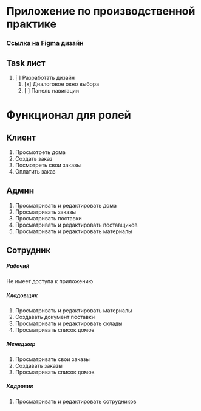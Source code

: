 Приложение по производственной практике
=====================
### [Ссылка на Figma дизайн](https://www.figma.com/file/PyTJx6TueDF8T5ys2i3Gsu/Строительная-компания?node-id=0%3A1&t=NQNMBSHlppQanr13-0)
Task лист
------------------
1. [ ] Разработать дизайн
   1. [x] Диалоговое окно выбора
   2. [ ] Панель навигации

Функционал для ролей
==========================
Клиент
--------------------------
1. Просмотреть дома
2. Создать заказ
3. Посмотреть свои заказы
4. Оплатить заказ

Админ
-----------------
1. Просматривать и редактировать дома
2. Просматривать заказы
3. Просматривать поставки
4. Просматривать и редактировать поставщиков
5. Просматривать и редактировать материалы

Сотрудник
-------------------
##### Рабочий
Не имеет доступа к приложению
##### Кладовщик
1. Просматривать и редактировать материалы
2. Создавать документ поставки
3. Просматривать и редактировать склады
4. Просматривать список домов
##### Менеджер
1. Просматривать свои заказы
2. Создавать заказы
3. Просматривать список домов
##### Кадровик
1. Просматривать и редактировать сотрудников
